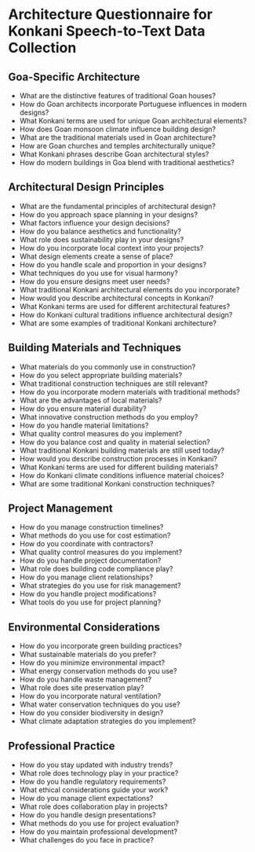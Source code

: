 # Architecture Questionnaire for Konkani Speech-to-Text Data Collection

## Goa-Specific Architecture

- What are the distinctive features of traditional Goan houses?
- How do Goan architects incorporate Portuguese influences in modern designs?
- What Konkani terms are used for unique Goan architectural elements?
- How does Goan monsoon climate influence building design?
- What are the traditional materials used in Goan architecture?
- How are Goan churches and temples architecturally unique?
- What Konkani phrases describe Goan architectural styles?
- How do modern buildings in Goa blend with traditional aesthetics?

## Architectural Design Principles

- What are the fundamental principles of architectural design?
- How do you approach space planning in your designs?
- What factors influence your design decisions?
- How do you balance aesthetics and functionality?
- What role does sustainability play in your designs?
- How do you incorporate local context into your projects?
- What design elements create a sense of place?
- How do you handle scale and proportion in your designs?
- What techniques do you use for visual harmony?
- How do you ensure designs meet user needs?
- What traditional Konkani architectural elements do you incorporate?
- How would you describe architectural concepts in Konkani?
- What Konkani terms are used for different architectural features?
- How do Konkani cultural traditions influence architectural design?
- What are some examples of traditional Konkani architecture?

## Building Materials and Techniques

- What materials do you commonly use in construction?
- How do you select appropriate building materials?
- What traditional construction techniques are still relevant?
- How do you incorporate modern materials with traditional methods?
- What are the advantages of local materials?
- How do you ensure material durability?
- What innovative construction methods do you employ?
- How do you handle material limitations?
- What quality control measures do you implement?
- How do you balance cost and quality in material selection?
- What traditional Konkani building materials are still used today?
- How would you describe construction processes in Konkani?
- What Konkani terms are used for different building materials?
- How do Konkani climate conditions influence material choices?
- What are some traditional Konkani construction techniques?

## Project Management

- How do you manage construction timelines?
- What methods do you use for cost estimation?
- How do you coordinate with contractors?
- What quality control measures do you implement?
- How do you handle project documentation?
- What role does building code compliance play?
- How do you manage client relationships?
- What strategies do you use for risk management?
- How do you handle project modifications?
- What tools do you use for project planning?

## Environmental Considerations

- How do you incorporate green building practices?
- What sustainable materials do you prefer?
- How do you minimize environmental impact?
- What energy conservation methods do you use?
- How do you handle waste management?
- What role does site preservation play?
- How do you incorporate natural ventilation?
- What water conservation techniques do you use?
- How do you consider biodiversity in design?
- What climate adaptation strategies do you implement?

## Professional Practice

- How do you stay updated with industry trends?
- What role does technology play in your practice?
- How do you handle regulatory requirements?
- What ethical considerations guide your work?
- How do you manage client expectations?
- What role does collaboration play in projects?
- How do you handle design presentations?
- What methods do you use for project evaluation?
- How do you maintain professional development?
- What challenges do you face in practice?
